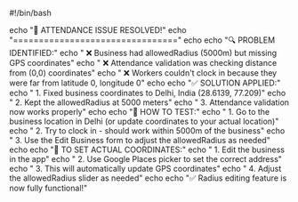 #!/bin/bash

echo "🎯 ATTENDANCE ISSUE RESOLVED!"
echo "================================"
echo
echo "🔍 PROBLEM IDENTIFIED:"
echo "   ❌ Business had allowedRadius (5000m) but missing GPS coordinates"
echo "   ❌ Attendance validation was checking distance from (0,0) coordinates"
echo "   ❌ Workers couldn't clock in because they were far from latitude 0, longitude 0"
echo
echo "✅ SOLUTION APPLIED:"
echo "   1. Fixed business coordinates to Delhi, India (28.6139, 77.209)"
echo "   2. Kept the allowedRadius at 5000 meters"
echo "   3. Attendance validation now works properly"
echo
echo "📱 HOW TO TEST:"
echo "   1. Go to the business location in Delhi (or update coordinates to your actual location)"
echo "   2. Try to clock in - should work within 5000m of the business"
echo "   3. Use the Edit Business form to adjust the allowedRadius as needed"
echo
echo "🔧 TO SET ACTUAL COORDINATES:"
echo "   1. Edit the business in the app"
echo "   2. Use Google Places picker to set the correct address"
echo "   3. This will automatically update GPS coordinates"
echo "   4. Adjust the allowedRadius slider as needed"
echo
echo "✅ Radius editing feature is now fully functional!"